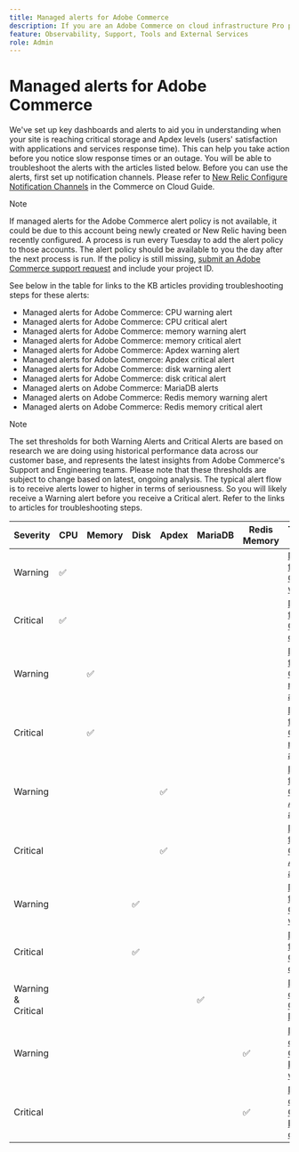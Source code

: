 ```yaml
---
title: Managed alerts for Adobe Commerce
description: If you are an Adobe Commerce on cloud infrastructure Pro plan architecture customer, you can use managed alerts to understand the health of your site. If you are an Adobe Commerce on cloud infrastructure Starter plan architecture customer, you will only receive alerts for the Apdex and error rate conditions.
feature: Observability, Support, Tools and External Services
role: Admin
---
```

# Managed alerts for Adobe Commerce


We've set up key dashboards and alerts to aid you in understanding when your site is reaching critical storage and Apdex levels (users' satisfaction with applications and services response time). This can help you take action before you notice slow response times or an outage. You will be able to troubleshoot the alerts with the articles listed below. Before you can use the alerts, first set up notification channels. Please refer to [New Relic Configure Notification Channels](https://experienceleague.adobe.com/en/docs/commerce-cloud-service/user-guide/monitor/new-relic/new-relic-service) in the Commerce on Cloud Guide.

>[!NOTE]
>
>If managed alerts for the Adobe Commerce alert policy is not available, it could be due to this account being newly created or New Relic having been recently configured. A process is run every Tuesday to add the alert policy to those accounts. The alert policy should be available to you the day after the next process is run. If the policy is still missing, [submit an Adobe Commerce support request](https://experienceleague.adobe.com/en/docs/commerce-knowledge-base/kb/help-center-guide/magento-help-center-user-guide#support-case) and include your project ID.

See below in the table for links to the KB articles providing troubleshooting steps for these alerts:

* Managed alerts for Adobe Commerce: CPU warning alert
* Managed alerts for Adobe Commerce: CPU critical alert
* Managed alerts for Adobe Commerce: memory warning alert
* Managed alerts for Adobe Commerce: memory critical alert
* Managed alerts for Adobe Commerce: Apdex warning alert
* Managed alerts for Adobe Commerce: Apdex critical alert
* Managed alerts for Adobe Commerce: disk warning alert
* Managed alerts for Adobe Commerce: disk critical alert
* Managed alerts on Adobe Commerce: MariaDB alerts
* Managed alerts on Adobe Commerce: Redis memory warning alert
* Managed alerts on Adobe Commerce: Redis memory critical alert

>[!NOTE]
>
>The set thresholds for both Warning Alerts and Critical Alerts are based on research we are doing using historical performance data across our customer base, and represents the latest insights from Adobe Commerce's Support and Engineering teams. Please note that these thresholds are subject to change based on latest, ongoing analysis. The typical alert flow is to receive alerts lower to higher in terms of seriousness. So you will likely receive a Warning alert before you receive a Critical alert. Refer to the links to articles for troubleshooting steps.

| Severity | CPU | Memory | Disk | Apdex | MariaDB | Redis Memory | Troubleshooting Article |
|----------|-----|--------|------|-------|---------|--------------|-------------------------|
| Warning  | ✅  |        |      |       |         |              | [Managed alerts for Adobe Commerce: CPU warning alert](managed-alerts-for-magento-commerce-cpu-warning-alert.md)|
| Critical | ✅  |        |      |       |         |              | [Managed alerts for Adobe Commerce: CPU critical alert](managed-alerts-on-magento-commerce-cpu-critical-alertmd)|
| Warning  |     | ✅     |      |       |         |              | [Managed alerts for Adobe Commerce: memory warning alert](managed-alerts-for-magento-commerce-memory-warning-alert.md)|
| Critical |     | ✅     |      |       |         |              | [Managed alerts for Adobe Commerce: memory critical alert](managed-alerts-on-magento-commerce-memory-critical-alert.md)|
| Warning  |     |        |      | ✅    |         |              | [Managed alerts for Adobe Commerce: Apdex warning alert](managed-alerts-for-magento-commerce-apdex-warning-alert.md)|
| Critical |     |        |      | ✅    |         |              | [Managed alerts for Adobe Commerce: Apdex critical alert](managed-alerts-for-magento-commerce-apdex-critical-alert.md)|
| Warning  |     |        | ✅   |       |         |              | [Managed alerts for Adobe Commerce: disk warning alert](managed-alerts-for-magento-commerce-disk-warning-alert.md)|
| Critical |     |        | ✅   |       |         |              | [Managed alerts for Adobe Commerce: disk critical alert](managed-alerts-for-magento-commerce-disk-critical-alert.md)|
| Warning & Critical |     |        |      |       | ✅       |              | [Managed alerts on Adobe Commerce: MariaDB alerts](managed-alerts-on-magento-commerce-mariadb-alerts.md)|
| Warning  |     |        |      |       |         | ✅          | [Managed alerts on Adobe Commerce: Redis memory warning alert](managed-alerts-on-magento-commerce-redis-memory-warning-alert.md)|
| Critical |     |        |      |       |         | ✅          | [Managed alerts on Adobe Commerce: Redis memory critical alert](managed-alerts-on-magento-commerce-redis-memory-critical-alert.md)|
